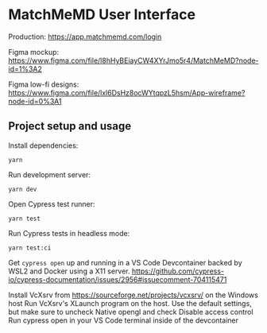 # MatchMeMD User Interface

Production: https://app.matchmemd.com/login

Figma mockup: https://www.figma.com/file/l8hHyBEiayCW4XYrJmo5r4/MatchMeMD?node-id=1%3A2

Figma low-fi designs: https://www.figma.com/file/lxl6DsHz8ocWYtqpzL5hsm/App-wireframe?node-id=0%3A1

## Project setup and usage

Install dependencies:

```
yarn
```

Run development server:

```
yarn dev
```

Open Cypress test runner:

```
yarn test
```

Run Cypress tests in headless mode:

```
yarn test:ci
```

Get `cypress open` up and running in a VS Code Devcontainer backed by WSL2 and Docker using a X11 server.
https://github.com/cypress-io/cypress-documentation/issues/2956#issuecomment-704115471

Install VcXsrv from https://sourceforge.net/projects/vcxsrv/ on the Windows host
Run VcXsrv's XLaunch program on the host. Use the default settings, but make sure to uncheck Native opengl and check Disable access control
Run cypress open in your VS Code terminal inside of the devcontainer
